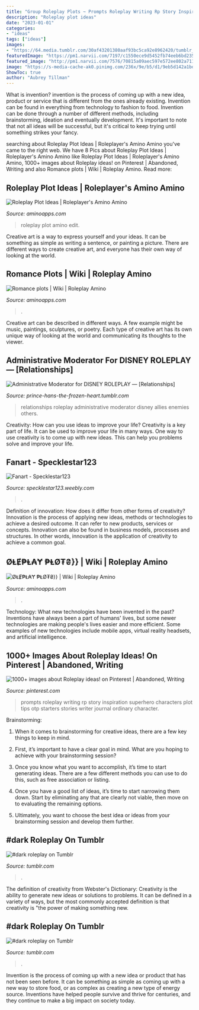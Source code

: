 ```yaml
---
title: "Group Roleplay Plots ~ Prompts Roleplay Writing Rp Story Inspiration Superhero Characters Plot Tips Otp Starters Stories Writer Journal Ordinary Character"
description: "Roleplay plot ideas"
date: "2023-01-01"
categories:
- "ideas"
tags: ["ideas"]
images:
- "https://64.media.tumblr.com/30af43201380aaf93bc5ca92e8962420/tumblr_ooktqvYSJc1wnib3go1_500.png"
featuredImage: "https://pm1.narvii.com/7197/c1550ece9d5452fb74eeb6bd2355d58c914a020dr1-600-1078v2_hq.jpg"
featured_image: "http://pm1.narvii.com/7576/70815a09aec597e572ee802a711dd0d3fa5bb414r1-678-688v2_uhq.jpg"
image: "https://s-media-cache-ak0.pinimg.com/236x/9e/b5/d1/9eb5d142a1bdadea5986616767500465.jpg"
ShowToc: true
author: "Aubrey Tillman"
---
```



What is invention?
invention is the process of coming up with a new idea, product or service that is different from the ones already existing. Invention can be found in everything from technology to fashion to food. 
Invention can be done through a number of different methods, including brainstorming, ideation and eventually development. It's important to note that not all ideas will be successful, but it's critical to keep trying until something strikes your fancy.

	

		
searching about Roleplay Plot Ideas | Roleplayer&#039;s Amino Amino you've came to the right web. We have 8 Pics about Roleplay Plot Ideas | Roleplayer&#039;s Amino Amino like Roleplay Plot Ideas | Roleplayer&#039;s Amino Amino, 1000+ images about Roleplay ideas! on Pinterest | Abandoned, Writing and also Romance plots | Wiki | Roleplay Amino. Read more:
		
    
## Roleplay Plot Ideas | Roleplayer&#039;s Amino Amino

<img loading=lazy src="https://pm1.narvii.com/6735/e4905be948286163b4671c97805754c5453f9c32v2_hq.jpg" onerror="this.onerror=null;this.src='https://tse2.mm.bing.net/th?id=OIP.yKhqHAxUHXeyVId6nOgQ9wHaMN&amp;pid=15.1';" alt="Roleplay Plot Ideas | Roleplayer&#039;s Amino Amino">

_Source: aminoapps.com_

>roleplay plot amino edit. 

	

Creative art is a way to express yourself and your ideas. It can be something as simple as writing a sentence, or painting a picture. There are different ways to create creative art, and everyone has their own way of looking at the world.

    
## Romance Plots | Wiki | Roleplay Amino

<img loading=lazy src="https://pm1.narvii.com/7197/c1550ece9d5452fb74eeb6bd2355d58c914a020dr1-600-1078v2_hq.jpg" onerror="this.onerror=null;this.src='https://tse2.mm.bing.net/th?id=OIP.AyTWjxjR1-TlE4p-qg8ZigHaNV&amp;pid=15.1';" alt="Romance plots | Wiki | Roleplay Amino">

_Source: aminoapps.com_

>. 

	

Creative art can be described in different ways. A few example might be music, paintings, sculptures, or poetry. Each type of creative art has its own unique way of looking at the world and communicating its thoughts to the viewer.

    
## Administrative Moderator For DISNEY ROLEPLAY — [Relationships]

<img loading=lazy src="https://64.media.tumblr.com/5f5dc9179c0559b43daa77a89f30a42e/tumblr_inline_n72ktmTyRE1sb0sce.gif" onerror="this.onerror=null;this.src='https://tse1.mm.bing.net/th?id=OIP.LglgPA6IcSZ_CjEkySzehQHaEO&amp;pid=15.1';" alt="Administrative Moderator for DISNEY ROLEPLAY — [Relationships]">

_Source: prince-hans-the-frozen-heart.tumblr.com_

>relationships roleplay administrative moderator disney allies enemies others. 

	

Creativity: How can you use ideas to improve your life?
Creativity is a key part of life. It can be used to improve your life in many ways. One way to use creativity is to come up with new ideas. This can help you problems solve and improve your life.

    
## Fanart - Specklestar123

<img loading=lazy src="http://specklestar123.weebly.com/uploads/6/6/1/8/6618450/8383719.png" onerror="this.onerror=null;this.src='https://tse3.mm.bing.net/th?id=OIP.qvP5ZTP9jWG4y68lcQhclwAAAA&amp;pid=15.1';" alt="Fanart - Specklestar123">

_Source: specklestar123.weebly.com_

>. 

	

Definition of innovation: How does it differ from other forms of creativity?
Innovation is the process of applying new ideas, methods or technologies to achieve a desired outcome. It can refer to new products, services or concepts. Innovation can also be found in business models, processes and structures. In other words, innovation is the application of creativity to achieve a common goal.

    
## ØⱠɆ₱Ⱡ₳Ɏ ₱ⱠØ₮₴}} | Wiki | Roleplay Amino

<img loading=lazy src="http://pm1.narvii.com/7576/70815a09aec597e572ee802a711dd0d3fa5bb414r1-678-688v2_uhq.jpg" onerror="this.onerror=null;this.src='https://tse4.mm.bing.net/th?id=OIP.NsJMmyBScyb9fcEsxowjjwHaHg&amp;pid=15.1';" alt="ØⱠɆ₱Ⱡ₳Ɏ ₱ⱠØ₮₴}} | Wiki | Roleplay Amino">

_Source: aminoapps.com_

>. 

	

Technology: What new technologies have been invented in the past?
Inventions have always been a part of humans' lives, but some newer technologies are making people's lives easier and more efficient. Some examples of new technologies include mobile apps, virtual reality headsets, and artificial intelligence.

    
## 1000+ Images About Roleplay Ideas! On Pinterest | Abandoned, Writing

<img loading=lazy src="https://s-media-cache-ak0.pinimg.com/236x/9e/b5/d1/9eb5d142a1bdadea5986616767500465.jpg" onerror="this.onerror=null;this.src='https://tse2.mm.bing.net/th?id=OIP.RPB9sx7yog-cMM6hLWUl7AAAAA&amp;pid=15.1';" alt="1000+ images about Roleplay ideas! on Pinterest | Abandoned, Writing">

_Source: pinterest.com_

>prompts roleplay writing rp story inspiration superhero characters plot tips otp starters stories writer journal ordinary character. 

	

Brainstorming:
1. When it comes to brainstorming for creative ideas, there are a few key things to keep in mind.
2. First, it’s important to have a clear goal in mind. What are you hoping to achieve with your brainstorming session?

3. Once you know what you want to accomplish, it’s time to start generating ideas. There are a few different methods you can use to do this, such as free association or listing.

4. Once you have a good list of ideas, it’s time to start narrowing them down. Start by eliminating any that are clearly not viable, then move on to evaluating the remaining options.

5. Ultimately, you want to choose the best idea or ideas from your brainstorming session and develop them further.

    
## #dark Roleplay On Tumblr

<img loading=lazy src="https://64.media.tumblr.com/30af43201380aaf93bc5ca92e8962420/tumblr_ooktqvYSJc1wnib3go1_500.png" onerror="this.onerror=null;this.src='https://tse3.mm.bing.net/th?id=OIP.GboSArwWkOXOya8WYp2rFQHaEJ&amp;pid=15.1';" alt="#dark roleplay on Tumblr">

_Source: tumblr.com_

>. 

	

The definition of creativity from Webster's Dictionary:
Creativity is the ability to generate new ideas or solutions to problems. It can be defined in a variety of ways, but the most commonly accepted definition is that creativity is "the power of making something new.

    
## #dark Roleplay On Tumblr

<img loading=lazy src="https://64.media.tumblr.com/928241d0787bdabf4caabd467a010ccc/tumblr_ooktqvYSJc1wnib3go3_1280.png" onerror="this.onerror=null;this.src='https://tse3.mm.bing.net/th?id=OIP.Hqk139Wagt_AVOGcEMdJNwHaEJ&amp;pid=15.1';" alt="#dark roleplay on Tumblr">

_Source: tumblr.com_

>. 

	

Invention is the process of coming up with a new idea or product that has not been seen before. It can be something as simple as coming up with a new way to store food, or as complex as creating a new type of energy source. Inventions have helped people survive and thrive for centuries, and they continue to make a big impact on society today.

